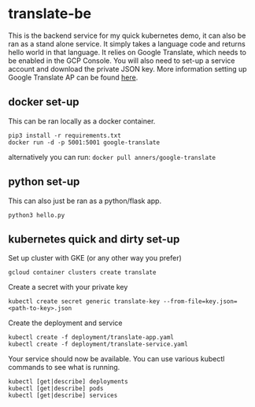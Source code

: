 # translate-be
This is the backend service for my quick kubernetes demo, it can also be ran as a stand alone service. It simply takes a language code and returns hello world in that language. It relies on Google Translate, which needs to be enabled in the GCP Console. You will also need to set-up a service account and download the private JSON key. More information setting up Google Translate AP can be found [here](https://cloud.google.com/translate/docs/quickstart?csw=1).

## docker set-up
This can be ran locally as a docker container.
```
pip3 install -r requirements.txt
docker run -d -p 5001:5001 google-translate
```
alternatively you can run: ```docker pull anners/google-translate```

## python set-up
This can also just be ran as a python/flask app.
```
python3 hello.py
```

## kubernetes quick and dirty set-up
Set up cluster with GKE (or any other way you prefer)
```
gcloud container clusters create translate
```
Create a secret with your private key
```
kubectl create secret generic translate-key --from-file=key.json=<path-to-key>.json
```
Create the deployment and service
```
kubectl create -f deployment/translate-app.yaml
kubectl create -f deployment/translate-service.yaml
```
Your service should now be available. You can use various kubectl commands to see what is running.
```
kubectl [get|describe] deployments
kubectl [get|describe] pods
kubectl [get|describe] services
```
